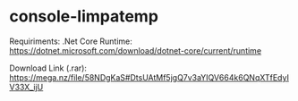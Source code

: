 # console-limpatemp

Requiriments:
.Net Core Runtime: https://dotnet.microsoft.com/download/dotnet-core/current/runtime

Download Link (.rar): https://mega.nz/file/58NDgKaS#DtsUAtMf5jgQ7v3aYIQV664k6QNqXTfEdyIV33X_ijU

